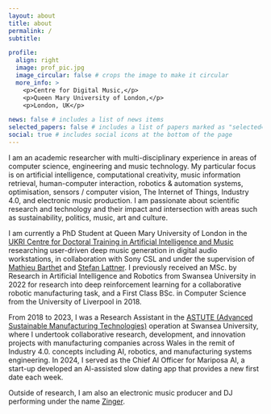 ```yaml
---
layout: about
title: about
permalink: /
subtitle:

profile:
  align: right
  image: prof_pic.jpg
  image_circular: false # crops the image to make it circular
  more_info: >
    <p>Centre for Digital Music,</p>
    <p>Queen Mary University of London,</p>
    <p>London, UK</p>

news: false # includes a list of news items
selected_papers: false # includes a list of papers marked as "selected={true}"
social: true # includes social icons at the bottom of the page
---
```


I am an academic researcher with multi-disciplinary experience in areas of computer science, engineering and music technology.
My particular focus is on artificial intelligence, computational creativity, music information retrieval, human-computer interaction, robotics & automation systems, optimisation, sensors / computer vision, The Internet of Things, Industry 4.0, and electronic music production. I am passionate about scientific research and technology and their impact and intersection with areas such as sustainability, politics, music, art and culture.

I am currently a PhD Student at Queen Mary University of London in the [UKRI Centre for Doctoral Training in Artificial Intelligence and Music](https://www.aim.qmul.ac.uk/) researching user-driven deep music generation in digital audio workstations, in collaboration with Sony CSL and under the supervision of [Mathieu Barthet](https://www.qmul.ac.uk/eecs/people/profiles/barthetmathieu.html) and [Stefan Lattner](https://csl.sony.fr/member/stefan-lattner-phd/). I previously received an MSc. by Research in Artificial Intelligence and Robotics from Swansea University in 2022 for research into deep reinforcement learning for a collaborative robotic manufacturing task, and a First Class BSc. in Computer Science from the University of Liverpool in 2018.

From 2018 to 2023, I was a Research Assistant in the [ASTUTE (Advanced Sustainable Manufacturing Technologies)](https://www.swansea.ac.uk/science-and-engineering/research/engineering/astute/) operation at Swansea University, where I undertook collaborative research, development, and innovation projects with manufacturing companies across Wales in the remit of Industry 4.0. concepts including AI, robotics, and manufacturing systems engineering.
In 2024, I served as the Chief AI Officer for Mariposa AI, a start-up developed an AI-assisted slow dating app that provides a new first date each week.

Outside of research, I am also an electronic music producer and DJ performing under the name [Zinger](https://soundcloud.com/djzinger).
